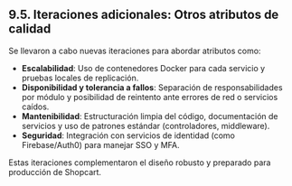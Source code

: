 ## 9.5. Iteraciones adicionales: Otros atributos de calidad

Se llevaron a cabo nuevas iteraciones para abordar atributos como:

- **Escalabilidad**: Uso de contenedores Docker para cada servicio y pruebas locales de replicación.
- **Disponibilidad y tolerancia a fallos**: Separación de responsabilidades por módulo y posibilidad de reintento ante errores de red o servicios caídos.
- **Mantenibilidad**: Estructuración limpia del código, documentación de servicios y uso de patrones estándar (controladores, middleware).
- **Seguridad**: Integración con servicios de identidad (como Firebase/Auth0) para manejar SSO y MFA.

Estas iteraciones complementaron el diseño robusto y preparado para producción de Shopcart.